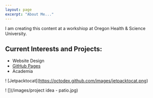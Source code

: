 ```yaml
---
layout: page
excerpt: "About Me..."
---
```


I am creating this content at a workshiop at Oregon Health & Science University.

## Current Interests and Projects:

- Website Design
- [GitHub Pages](http://github.io)
- Academia

! [Jetpacktocat[(https://octodex.github.com/images/jetpacktocat.png)

! [](/images/project idea - patio.jpg)
